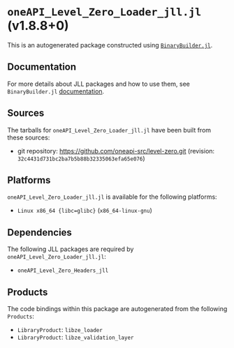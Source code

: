 # `oneAPI_Level_Zero_Loader_jll.jl` (v1.8.8+0)

This is an autogenerated package constructed using [`BinaryBuilder.jl`](https://github.com/JuliaPackaging/BinaryBuilder.jl).

## Documentation

For more details about JLL packages and how to use them, see `BinaryBuilder.jl` [documentation](https://docs.binarybuilder.org/stable/jll/).

## Sources

The tarballs for `oneAPI_Level_Zero_Loader_jll.jl` have been built from these sources:

* git repository: https://github.com/oneapi-src/level-zero.git (revision: `32c4431d731bc2ba7b5b88b32335063efa65e076`)

## Platforms

`oneAPI_Level_Zero_Loader_jll.jl` is available for the following platforms:

* `Linux x86_64 {libc=glibc}` (`x86_64-linux-gnu`)

## Dependencies

The following JLL packages are required by `oneAPI_Level_Zero_Loader_jll.jl`:

* `oneAPI_Level_Zero_Headers_jll`

## Products

The code bindings within this package are autogenerated from the following `Products`:

* `LibraryProduct`: `libze_loader`
* `LibraryProduct`: `libze_validation_layer`
